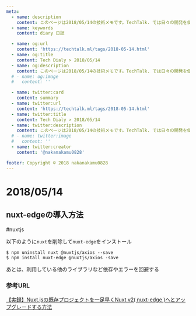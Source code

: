 ```yaml
---
meta:
  - name: description
    content: このページは2018/05/14の技術メモです。TechTalk. では日々の開発を個人メモとして残しています。将来に向けて技術ノウハウを蓄積することを目的とします。
  - name: keywords
    content: diary 日誌

  - name: og:url
    content: 'https://techtalk.ml/tags/2018-05-14.html'
  - name: og:title
    content: Tech Dialy > 2018/05/14
  - name: og:description
    content: このページは2018/05/14の技術メモです。TechTalk. では日々の開発を個人メモとして残しています。将来に向けて技術ノウハウを蓄積することを目的とします。
  # - name: og:image
  #   content: ''

  - name: twitter:card
    content: summary
  - name: twitter:url
    content: 'https://techtalk.ml/tags/2018-05-14.html'
  - name: twitter:title
    content: Tech Dialy > 2018/05/14
  - name: twitter:description
    content: このページは2018/05/14の技術メモです。TechTalk. では日々の開発を個人メモとして残しています。将来に向けて技術ノウハウを蓄積することを目的とします。
  # - name: twitter:image
  #   content: ''
  - name: twitter:creator
    content: '@nakanakamu0828'

footer: Copyright © 2018 nakanakamu0828
---
```

# 2018/05/14
## nuxt-edgeの導入方法
#nuxtjs


以下のように`nuxt`を削除して`nuxt-edge`をインストール
```
$ npm uninstall nuxt @nuxtjs/axios --save
$ npm install nuxt-edge @nuxtjs/axios -save
```

あとは、利用している他のライブラリなど依存やエラーを回避する



### 参考URL
[【実録】Nuxt.jsの既存プロジェクトを一足早くNuxt v2( nuxt-edge )へとアップグレードする方法](https://qiita.com/potato4d/items/7b3119c88869d7622a7d)